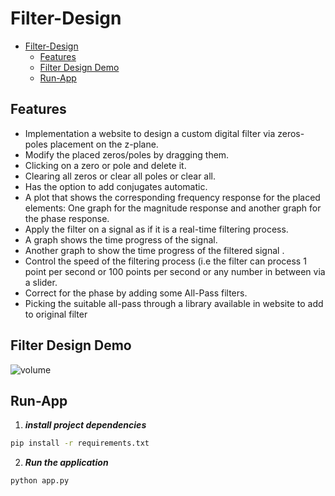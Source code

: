 # Filter-Design

- [Filter-Design](#filter-design)
  - [Features](#features)
  - [Filter Design Demo](#filter-design-demo)
  - [Run-App](#run-app)
  

## Features  
- Implementation a website to design a custom digital filter via zeros-poles placement on the z-plane.
- Modify the placed zeros/poles by dragging them.
- Clicking on a zero or pole and delete it.
- Clearing all zeros or clear all poles or clear all.
- Has the option to add conjugates automatic.
- A plot that shows the corresponding frequency response for the placed elements: One graph for the magnitude
response and another graph for the phase response.
- Apply the filter on a  signal  as if it is a real-time filtering process.
-  A graph shows the time progress of the signal.
-  Another graph to show the time progress of the filtered signal .
-  Control the speed of the filtering process (i.e the filter can process 1 point per second or 100 points per second or any number in between via a slider.
-  Correct for the phase by adding some All-Pass filters.
-  Picking the suitable all-pass through a library
available in website to add to original filter



## Filter Design Demo
![volume](./doc/Design-Filter.gif)

## Run-App
1. **_install project  dependencies_**
```sh
pip install -r requirements.txt
```
2. **_Run the application_**
```sh
python app.py